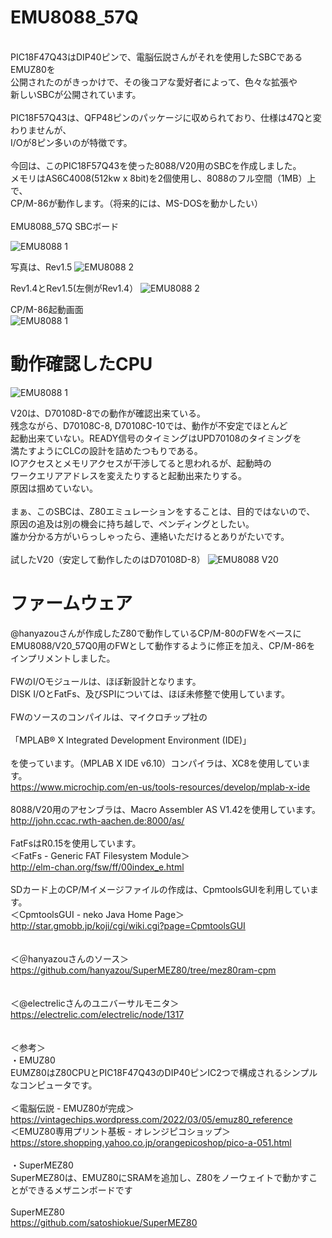 # EMU8088_57Q<br>
<br>
PIC18F47Q43はDIP40ピンで、電脳伝説さんがそれを使用したSBCであるEMUZ80を<br>
公開されたのがきっかけで、その後コアな愛好者によって、色々な拡張や<br>
新しいSBCが公開されています。<br>
<br>
PIC18F57Q43は、QFP48ピンのパッケージに収められており、仕様は47Qと変わりませんが、<br>
I/Oが8ピン多いのが特徴です。<br>
<br>
今回は、このPIC18F57Q43を使った8088/V20用のSBCを作成しました。<br>
メモリはAS6C4008(512kw x 8bit)を2個使用し、8088のフル空間（1MB）上で、<br>
CP/M-86が動作します。（将来的には、MS-DOSを動かしたい）<br>
<br>
EMU8088_57Q SBCボード

![EMU8088 1](photo/8088_RAM_R.1.5.png)

写真は、Rev1.5
![EMU8088 2](photo/P1020471.JPG)


Rev1.4とRev1.5(左側がRev1.4）
![EMU8088 2](photo/P1020472.JPG)


CP/M-86起動画面<br>
![EMU8088 1](photo/p224950.png)


# 動作確認したCPU
![EMU8088 1](photo/P1020476.JPG)

V20は、D70108D-8での動作が確認出来ている。<br>
残念ながら、D70108C-8, D70108C-10では、動作が不安定でほとんど<br>
起動出来ていない。READY信号のタイミングはUPD70108のタイミングを<br>
満たすようにCLCの設計を詰めたつもりである。<br>
IOアクセスとメモリアクセスが干渉してると思われるが、起動時の<br>
ワークエリアアドレスを変えたりすると起動出来たりする。<br>
原因は掴めていない。<br>
<br>
まぁ、このSBCは、Z80エミュレーションをすることは、目的ではないので、<br>
原因の追及は別の機会に持ち越しで、ペンディングとしたい。<br>
誰か分かる方がいらっしゃったら、連絡いただけるとありがたいです。<br>
<br>
試したV20（安定して動作したのはD70108D-8）
![EMU8088 V20](photo/GESYJGmaoAAoq6Z.jpg)

# ファームウェア
@hanyazouさんが作成したZ80で動作しているCP/M-80のFWをベースに<br>
EMU8088/V20_57Q0用のFWとして動作するように修正を加え、CP/M-86を<br>
インプリメントしました。<br>
<br>
FWのI/Oモジュールは、ほぼ新設計となります。<br>
DISK I/OとFatFs、及びSPIについては、ほぼ未修整で使用しています。<br>
<br>
FWのソースのコンパイルは、マイクロチップ社の<br>
<br>
「MPLAB® X Integrated Development Environment (IDE)」<br>
<br>
を使っています。（MPLAB X IDE v6.10）コンパイラは、XC8を使用しています。<br>
https://www.microchip.com/en-us/tools-resources/develop/mplab-x-ide<br>
<br>
8088/V20用のアセンブラは、Macro Assembler AS V1.42を使用しています。<br>
http://john.ccac.rwth-aachen.de:8000/as/<br>
<br>
FatFsはR0.15を使用しています。<br>
＜FatFs - Generic FAT Filesystem Module＞<br>
http://elm-chan.org/fsw/ff/00index_e.html<br>
<br>
SDカード上のCP/Mイメージファイルの作成は、CpmtoolsGUIを利用しています。<br>
＜CpmtoolsGUI - neko Java Home Page＞<br>
http://star.gmobb.jp/koji/cgi/wiki.cgi?page=CpmtoolsGUI<br>
<br>
<br>
＜＠hanyazouさんのソース＞<br>
https://github.com/hanyazou/SuperMEZ80/tree/mez80ram-cpm<br>
<br>
<br>
＜@electrelicさんのユニバーサルモニタ＞<br>
https://electrelic.com/electrelic/node/1317<br>
<br>
<br>
＜参考＞<br>
・EMUZ80<br>
EUMZ80はZ80CPUとPIC18F47Q43のDIP40ピンIC2つで構成されるシンプルなコンピュータです。<br>
<br>
＜電脳伝説 - EMUZ80が完成＞  <br>
https://vintagechips.wordpress.com/2022/03/05/emuz80_reference  <br>
＜EMUZ80専用プリント基板 - オレンジピコショップ＞  <br>
https://store.shopping.yahoo.co.jp/orangepicoshop/pico-a-051.html<br>
<br>
・SuperMEZ80<br>
SuperMEZ80は、EMUZ80にSRAMを追加し、Z80をノーウェイトで動かすことができるメザニンボードです<br>
<br>
SuperMEZ80<br>
https://github.com/satoshiokue/SuperMEZ80<br>
<br>
